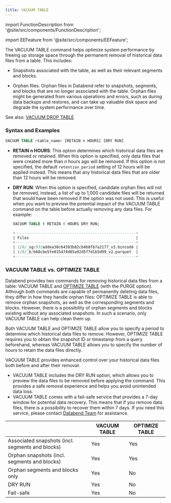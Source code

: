 ```yaml
---
title: VACUUM TABLE
---
```

import FunctionDescription from '@site/src/components/FunctionDescription';

<FunctionDescription description="Introduced: v1.1.39"/>

import EEFeature from '@site/src/components/EEFeature';

<EEFeature featureName='VACUUM TABLE'/>

The VACUUM TABLE command helps optimize system performance by freeing up storage space through the permanent removal of historical data files from a table. This includes:

- Snapshots associated with the table, as well as their relevant segments and blocks.

- Orphan files. Orphan files in Databend refer to snapshots, segments, and blocks that are no longer associated with the table. Orphan files might be generated from various operations and errors, such as during data backups and restores, and can take up valuable disk space and degrade the system performance over time.

See also: [VACUUM DROP TABLE](91-vacuum-drop-table.md)

### Syntax and Examples

```sql
VACUUM TABLE <table_name> [RETAIN n HOURS] [DRY RUN]
```

- **RETAIN n HOURS**: This option determines which historical data files are removed or retained. When this option is specified, only data files that were created more than *n* hours ago will be removed. If this option is not specified, the default `retention_period` setting of 12 hours will be applied instead. This means that any historical data files that are older than 12 hours will be removed.

- **DRY RUN**: When this option is specified, candidate orphan files will not be removed, instead, a list of up to 1,000 candidate files will be returned that would have been removed if the option was not used. This is useful when you want to preview the potential impact of the VACUUM TABLE command on the table before actually removing any data files. For example:

    ```sql
    VACUUM TABLE t RETAIN 0 HOURS DRY RUN;

    +-----------------------------------------------------+
    | Files                                               |
    +-----------------------------------------------------+
    | 1/8/_sg/932addea38c64393b82cb4b8fb7a2177_v3.bincode |
    | 1/8/_b/b68cbe5fe015474d85a92d5f7d1b5d99_v2.parquet  |
    +-----------------------------------------------------+
    ```

### VACUUM TABLE vs. OPTIMIZE TABLE

Databend provides two commands for removing historical data files from a table: VACUUM TABLE and [OPTIMIZE TABLE](60-optimize-table.md) (with the PURGE option). Although both commands are capable of permanently deleting data files, they differ in how they handle orphan files: OPTIMIZE TABLE is able to remove orphan snapshots, as well as the corresponding segments and blocks. However, there is a possibility of orphan segments and blocks existing without any associated snapshots. In such a scenario, only VACUUM TABLE can help clean them up.

Both VACUUM TABLE and OPTIMIZE TABLE allow you to specify a period to determine which historical data files to remove. However, OPTIMIZE TABLE requires you to obtain the snapshot ID or timestamp from a query beforehand, whereas VACUUM TABLE allows you to specify the number of hours to retain the data files directly.

VACUUM TABLE provides enhanced control over your historical data files both before and after their removal:

- VACUUM TABLE includes the DRY RUN option, which allows you to preview the data files to be removed before applying the command. This provides a safe removal experience and helps you avoid unintended data loss. 
- VACUUM TABLE comes with a fail-safe service that provides a 7-day window for potential data recovery. This means that if you remove data files, there is a possibility to recover them within 7 days. If you need this service, please contact [Databend Team](https://www.databend.com/contact-us/) for assistance.

|                                                  	| VACUUM TABLE 	| OPTIMIZE TABLE 	|
|--------------------------------------------------	|--------------	|----------------	|
| Associated snapshots (incl. segments and blocks) 	| Yes          	| Yes            	|
| Orphan snapshots (incl. segments and blocks)     	| Yes          	| Yes            	|
| Orphan segments and blocks only                  	| Yes          	| No             	|
| DRY RUN                                         	| Yes          	| No             	|
| Fail-safe                                         | Yes          	| No             	|

